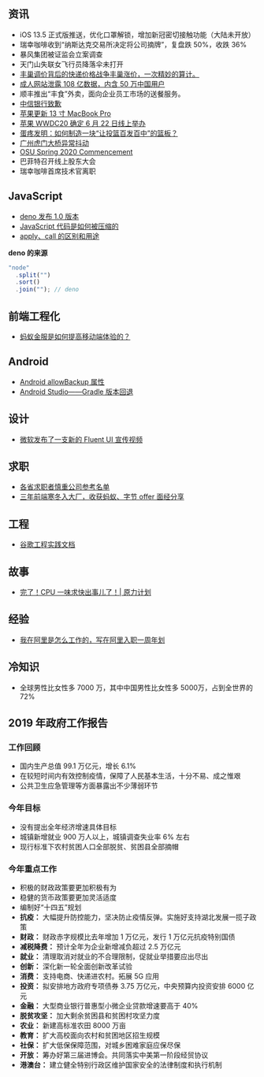 ## 资讯

- iOS 13.5 正式版推送，优化口罩解锁，增加新冠密切接触功能（大陆未开放）
- 瑞幸咖啡收到“纳斯达克交易所决定将公司摘牌”，复盘跌 50%，收跌 36%
- 暴风集团被证监会立案调查
- 天门山失联女飞行员降落伞未打开
- [丰巢调价背后的快递价格战争丰巢涨价，一次精妙的算计。](http://weibointl.api.weibo.com/share/147186663.html?weibo_id=4505234556392068)
- [成人网站泄露 108 亿数据，内含 50 万中国用户](https://mp.weixin.qq.com/s/Xpja39I1jPsJvAWSIcec6A)
- 顺丰推出“丰食”外卖，面向企业员工市场的送餐服务。
- [中信银行致歉](http://weibointl.api.weibo.com/share/145094964.html?weibo_id=4501749556195940)
- [苹果更新 13 寸 MacBook Pro](https://www.apple.com.cn/macbook-pro-13/)
- [苹果 WWDC20 确定 6 月 22 日线上举办](https://developer.apple.com/wwdc20/)
- [蛋疼发明：如何制造一块“让投篮百发百中”的篮板？](https://weibointl.api.weibo.cn/share/144821757.html?weibo_id=4501294645833399)
- [广州虎门大桥异常抖动](https://weibointl.api.weibo.cn/share/144747969.html?weibo_id=4501285464272816)
- [OSU Spring 2020 Commencement](https://livestream.com/wosu/osuspring2020)
- 巴菲特召开线上股东大会
- 瑞幸咖啡首席技术官离职

## JavaScript

- [deno 发布 1.0 版本](https://github.com/denoland/deno)
- [JavaScript 代码是如何被压缩的](https://mp.weixin.qq.com/s/WEFdWtraKAL_C_Rl2R7Y6Q)
- [apply、call 的区别和用途](https://juejin.im/entry/58d0a7b22f301e007e5a15ae)

**deno 的来源**

```javascript
"node"
  .split("")
  .sort()
  .join(""); // deno
```

## 前端工程化

- [蚂蚁金服是如何提高移动端体验的？](https://mp.weixin.qq.com/s/2zWnXJS6INddQY-p2eQJwA)

## Android

- [Android allowBackup 属性](https://www.jianshu.com/p/2cb6c55cab70)
- [Android Studio——Gradle 版本回退](https://blog.csdn.net/coder_ken/article/details/47211051?utm_source=blogxgwz1)

## 设计

- [微软发布了一支新的 Fluent UI 宣传视频](http://weibointl.api.weibo.com/share/147156955.html?weibo_id=4505341687324957)

## 求职

- [各省求职者慎重公司参考名单](https://docs.qq.com/sheet/DUWZRUE9iRUFJeklh)
- [三年前端寒冬入大厂，收获蚂蚁、字节 offer 面经分享](https://mp.weixin.qq.com/s/CFoTRNDXHbqenmW7jFVczg)

## 工程

- [谷歌工程实践文档](https://jimmysong.io/eng-practices/)

## 故事

- [完了！CPU 一味求快出事儿了！| 原力计划](https://mp.weixin.qq.com/s/lYGM8tuq6nXP26-ZTAOVVA)

## 经验

- [我在阿里是怎么工作的，写在阿里入职一周年划](https://mp.weixin.qq.com/s/9uxfGzrRFJoRigEh83B27w)

## 冷知识

- 全球男性比女性多 7000 万，其中中国男性比女性多 5000万，占到全世界的 72%

## 2019 年政府工作报告

### 工作回顾

- 国内生产总值 99.1 万亿元，增长 6.1%
- 在较短时间内有效控制疫情，保障了人民基本生活，十分不易、成之惟艰
- 公共卫生应急管理等方面暴露出不少薄弱环节

### 今年目标

- 没有提出全年经济增速具体目标
- 城镇新增就业 900 万人以上，城镇调查失业率 6% 左右
- 现行标准下农村贫困人口全部脱贫、贫困县全部摘帽

### 今年重点工作

- 积极的财政政策要更加积极有为
- 稳健的货币政策要更加灵活适度
- 编制好“十四五”规划
- **抗疫：** 大幅提升防控能力，坚决防止疫情反弹。实施好支持湖北发展一揽子政策
- **财政：** 财政赤字规模比去年增加 1 万亿元，发行 1 万亿元抗疫特别国债
- **减税降费：** 预计全年为企业新增减负超过 2.5 万亿元
- **就业：** 清理取消对就业的不合理限制，促就业举措要应出尽出
- **创新：** 深化新一轮全面创新改革试验
- **消费：** 支持电商、快递进农村。拓展 5G 应用
- **投资：** 拟安排地方政府专项债券 3.75 万亿元，中央预算内投资安排 6000 亿元
- **金融：** 大型商业银行普惠型小微企业贷款增速要高于 40%
- **脱贫攻坚：** 加大剩余贫困县和贫困村攻坚力度
- **农业：** 新建高标准农田 8000 万亩
- **教育：** 扩大高校面向农村和贫困地区招生规模
- **社保：** 扩大低保保障范围，对城乡困难家庭应保尽保
- **开放：** 筹办好第三届进博会。共同落实中美第一阶段经贸协议
- **港澳台：** 建立健全特别行政区维护国家安全的法律制度和执行机制